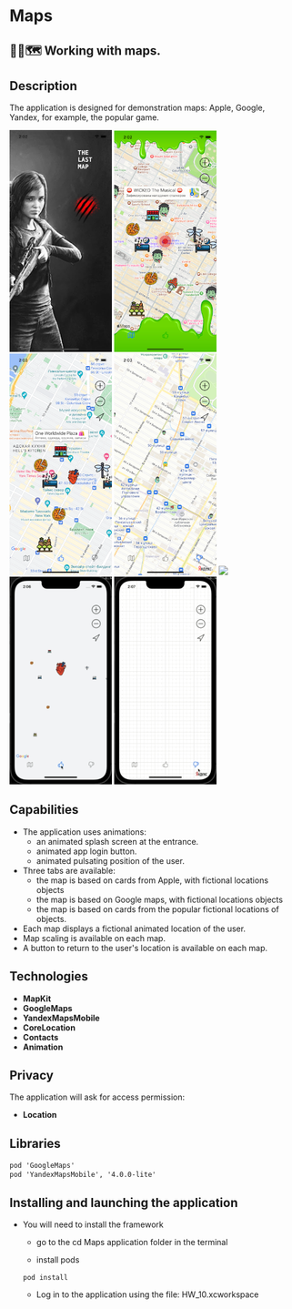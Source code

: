 # Maps

## 🧟‍♂️🗺️ Working with maps. 

## Description
<p> The application is designed for demonstration maps: Apple, Google, Yandex, for example, the popular game. </p>

<p>
 <img style="width: 180px;" src="https://github.com/NovikovaOlga/novikovaolga/blob/main/Other/Maps/screen1.png">
 <img style="width: 180px;" src="https://github.com/NovikovaOlga/novikovaolga/blob/main/Other/Maps/screen2.png">
 <img style="width: 180px;" src="https://github.com/NovikovaOlga/novikovaolga/blob/main/Other/Maps/screen3.png">
 <img style="width: 180px;" src="https://github.com/NovikovaOlga/novikovaolga/blob/main/Other/Maps/screen4.png">
 <img style="width: 180px;" src="https://github.com/NovikovaOlga/novikovaolga/blob/main/Other/Maps/Demo1.gif">
 <img style="width: 180px;" src="https://github.com/NovikovaOlga/novikovaolga/blob/main/Other/Maps/Demo2.gif">
 <img style="width: 180px;" src="https://github.com/NovikovaOlga/novikovaolga/blob/main/Other/Maps/Demo3.gif">
<p>

## Capabilities 
- The application uses animations:
    - an animated splash screen at the entrance.
    - animated app login button.
    - animated pulsating position of the user.
- Three tabs are available:
    - the map is based on cards from Apple, with fictional locations objects
    - the map is based on Google maps, with fictional locations objects
    - the map is based on cards from the popular fictional locations of objects.
- Each map displays a fictional animated location of the user.
- Map scaling is available on each map.
- A button to return to the user's location is available on each map.
 
## Technologies
 - **MapKit**
 - **GoogleMaps**
 - **YandexMapsMobile** 
 - **CoreLocation**
 - **Contacts**
 - **Animation**

 ## Privacy
 The application will ask for access permission:
 - **Location**
 
 ## Libraries
 ```
 pod 'GoogleMaps'
 pod 'YandexMapsMobile', '4.0.0-lite'
```
 
 ## Installing and launching the application
 
- You will need to install the framework
    - go to the cd Maps application folder in the terminal

    - install pods
    ```
   pod install
    ```
    - Log in to the application using the file: HW_10.xcworkspace
